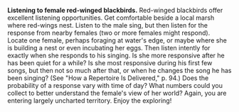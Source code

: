 **Listening to female red-winged blackbirds.** Red-winged blackbirds offer excellent listening opportunities. Get comfortable beside a local marsh where red-wings nest. Listen to the male sing, but then listen for the response from nearby females (two or more females might respond). Locate one female, perhaps foraging at water's edge, or maybe where she is building a nest or even incubating her eggs. Then listen intently for exactly when she responds to his singing. Is she more responsive after he has been quiet for a while? Is she most responsive during his first few songs, but then not so much after that, or when he changes the song he has been singing? (See "How a Repertoire Is Delivered," p. 94.) Does the probability of a response vary with time of day? What numbers could you collect to better understand the female's view of her world? Again, you are entering largely uncharted territory. Enjoy the exploring!
